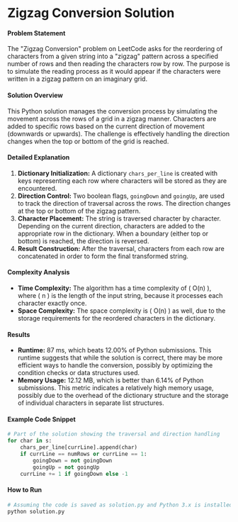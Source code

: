 # Zigzag Conversion Solution

#### Problem Statement
The "Zigzag Conversion" problem on LeetCode asks for the reordering of characters from a given string into a "zigzag" pattern across a specified number of rows and then reading the characters row by row. The purpose is to simulate the reading process as it would appear if the characters were written in a zigzag pattern on an imaginary grid.

#### Solution Overview
This Python solution manages the conversion process by simulating the movement across the rows of a grid in a zigzag manner. Characters are added to specific rows based on the current direction of movement (downwards or upwards). The challenge is effectively handling the direction changes when the top or bottom of the grid is reached.

#### Detailed Explanation
1. **Dictionary Initialization:** A dictionary `chars_per_line` is created with keys representing each row where characters will be stored as they are encountered.
2. **Direction Control:** Two boolean flags, `goingDown` and `goingUp`, are used to track the direction of traversal across the rows. The direction changes at the top or bottom of the zigzag pattern.
3. **Character Placement:** The string is traversed character by character. Depending on the current direction, characters are added to the appropriate row in the dictionary. When a boundary (either top or bottom) is reached, the direction is reversed.
4. **Result Construction:** After the traversal, characters from each row are concatenated in order to form the final transformed string.

#### Complexity Analysis
- **Time Complexity:** The algorithm has a time complexity of \( O(n) \), where \( n \) is the length of the input string, because it processes each character exactly once.
- **Space Complexity:** The space complexity is \( O(n) \) as well, due to the storage requirements for the reordered characters in the dictionary.

#### Results
- **Runtime:** 87 ms, which beats 12.00% of Python submissions. This runtime suggests that while the solution is correct, there may be more efficient ways to handle the conversion, possibly by optimizing the condition checks or data structures used.
- **Memory Usage:** 12.12 MB, which is better than 6.14% of Python submissions. This metric indicates a relatively high memory usage, possibly due to the overhead of the dictionary structure and the storage of individual characters in separate list structures.

#### Example Code Snippet
```python
# Part of the solution showing the traversal and direction handling
for char in s:
    chars_per_line[currLine].append(char)
    if currLine == numRows or currLine == 1:
        goingDown = not goingDown
        goingUp = not goingUp
    currLine += 1 if goingDown else -1
```

#### How to Run
```bash
# Assuming the code is saved as solution.py and Python 3.x is installed
python solution.py
```
